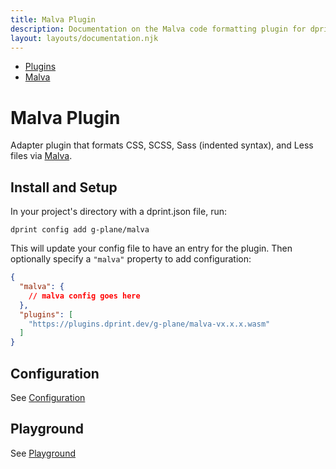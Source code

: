 ```yaml
---
title: Malva Plugin
description: Documentation on the Malva code formatting plugin for dprint.
layout: layouts/documentation.njk
---
```


<nav class="breadcrumb" aria-label="breadcrumbs">
  <ul>
    <li><a href="/plugins">Plugins</a></li>
    <li><a href="/plugins/malva">Malva</a></li>
  </ul>
</nav>

# Malva Plugin

Adapter plugin that formats CSS, SCSS, Sass (indented syntax), and Less files via [Malva](https://github.com/g-plane/malva).

## Install and Setup

In your project's directory with a dprint.json file, run:

```shellsession
dprint config add g-plane/malva
```

This will update your config file to have an entry for the plugin. Then optionally specify a `"malva"` property to add configuration:

```json
{
  "malva": {
    // malva config goes here
  },
  "plugins": [
    "https://plugins.dprint.dev/g-plane/malva-vx.x.x.wasm"
  ]
}
```

## Configuration

See [Configuration](/plugins/malva/config)

## Playground

See [Playground](https://dprint.dev/playground#plugin/malva)
